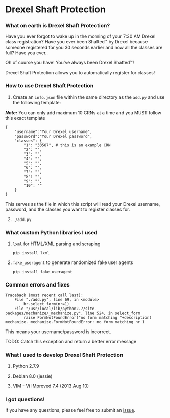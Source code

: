 # Drexel Shaft Protection

### What on earth is Drexel Shaft Protection?

Have you ever forgot to wake up in the morning of your 7:30 AM Drexel class registration? Have you ever been Shafted™ by Drexel because someone registered for you 30 seconds earlier and
now all the classes are full? Have you ever..

Oh of course you have! You've always been Drexel Shafted™!

Drexel Shaft Protection allows you to automatically register for classes!

### How to use Drexel Shaft Protection

1. Create an `info.json` file within the same directory as the `add.py` and use the following template:

***Note:*** You can only add maximum 10 CRNs at a time and you MUST follow this exact template

	{   
	    "username":"Your Drexel username",
	    "password":"Your Drexel password",
	    "classes": {
	    	"1": "33587", # this is an example CRN
	    	"2": "",
	    	"3": "",
	    	"4": "",
	    	"5": "",
	    	"6": "",
	    	"7": "",
	    	"8": "",
	    	"9": "",
	    	"10": ""
	    }
	}  
    
This serves as the file in which this script will read your Drexel username, password, and the classes you want to register classes for. 

2. `./add.py`

### What custom Python libraries I used

1. `lxml` for HTML/XML parsing and scraping

    `pip install lxml`

2. `fake_useragent` to generate randomized fake user agents 

    `pip install fake_useragent`

### Common errors and fixes

    Traceback (most recent call last):
	    File "./add.py", line 69, in <module>
	    	br.select_form(nr=1)
	  	File "/usr/local/lib/python2.7/site-packages/mechanize/_mechanize.py", line 524, in select_form
	    	raise FormNotFoundError("no form matching "+description)
	mechanize._mechanize.FormNotFoundError: no form matching nr 1

This means your username/password is incorrect.

TODO: Catch this exception and return a better error message

### What I used to develop Drexel Shaft Protection

1. Python 2.7.9

2. Debian 8.0 (jessie)

3. VIM - Vi IMproved 7.4 (2013 Aug 10)

### I got questions!

If you have any questions, please feel free to submit an [issue](https://github.com/jackyliang/Drexel-Shaft-Protection/issues).
